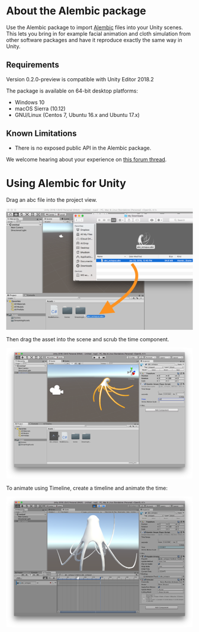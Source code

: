 # About the Alembic package

Use the Alembic package to import [Alembic](http://www.alembic.io/) files into your Unity scenes. This lets you bring in for example facial animation and cloth simulation from other software packages and have it reproduce exactly the same way in Unity.

## Requirements

Version 0.2.0-preview is compatible with Unity Editor 2018.2

The package is available on 64-bit desktop platforms:
* Windows 10
* macOS Sierra (10.12)
* GNU/Linux (Centos 7, Ubuntu 16.x and Ubuntu 17.x)

## Known Limitations

* There is no exposed public API in the Alembic package.

We welcome hearing about your experience on [this forum thread](https://forum.unity.com/threads/alembic-for-unity.521649/).

# Using Alembic for Unity

Drag an abc file into the project view.

![Drag the file](images/drag-to-project.png)

Then drag the asset into the scene and scrub the time component.

![Scrub the time](images/scrub-time.png)

To animate using Timeline, create a timeline and animate the time:

![Timeline](images/timeline.png)

